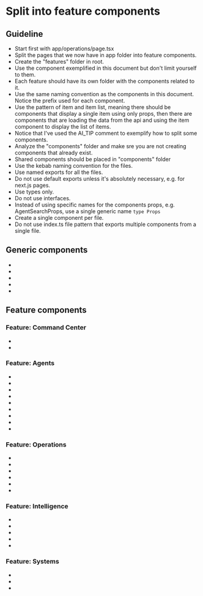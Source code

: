 # Split into feature components

## Guideline

- Start first with app/operations/page.tsx
- Split the pages that we now have in app folder into feature components.
- Create the "features" folder in root.
- Use the component exemplified in this document but don't limit yourself to them.
- Each feature should have its own folder with the components related to it.
- Use the same naming convention as the components in this document. Notice the prefix used for each component.
- Use the pattern of item and item list, meaning there should be components that display a single item using only props, then there are components that are loading the data from the api and using the item component to display the list of items.
- Notice that I've used the AI_TIP comment to exemplify how to split some components.
- Analyze the "components" folder and make sre you are not creating components that already exist.
- Shared components should be placed in "components" folder
- Use the kebab naming convention for the files.
- Use named exports for all the files.
- Do not use default exports unless it's absolutely necessary, e.g. for next.js pages.
- Use types only.
- Do not use interfaces.
- Instead of using specific names for the components props, e.g. AgentSearchProps, use a single generic name `type Props`
- Create a single component per file.
- Do not use index.ts file pattern that exports multiple components from a single file.

###

## Generic components

- <Sidebar />
- <TopBar />
- <NotificationsDropdown />
- <PageTitle />
- <PageSubtite />

## Feature components

### Feature: Command Center

- <CmdChatActivity />
-

### Feature: Agents

- <AgentTable />
- <AgentSearch />
- <AgentStats />
- <AgentForm />
- <AgentFormAdd />
- <AgentFormEdit />
- <AgentDetails />
- <AgentAllocation />
- <AgentActivityLog />

### Feature: Operations

- <OpsMissionsStatsCards />
- <OpsMissionsStatsList />
- <OpsOperationThumbnail />
- <OpsOperationDetails />
- <OpsMissionsOverviewChart />
- <OpsMissionsStats />

### Feature: Intelligence

- <IntSearch />
- <IntStats />
- <IntReportThumbnail />
- <IntReportSummary />
- <IntReportDetails />

### Feature: Systems

- <SysStats />
- <SysSystemThumbnail />
- <SysSystemDetails />
